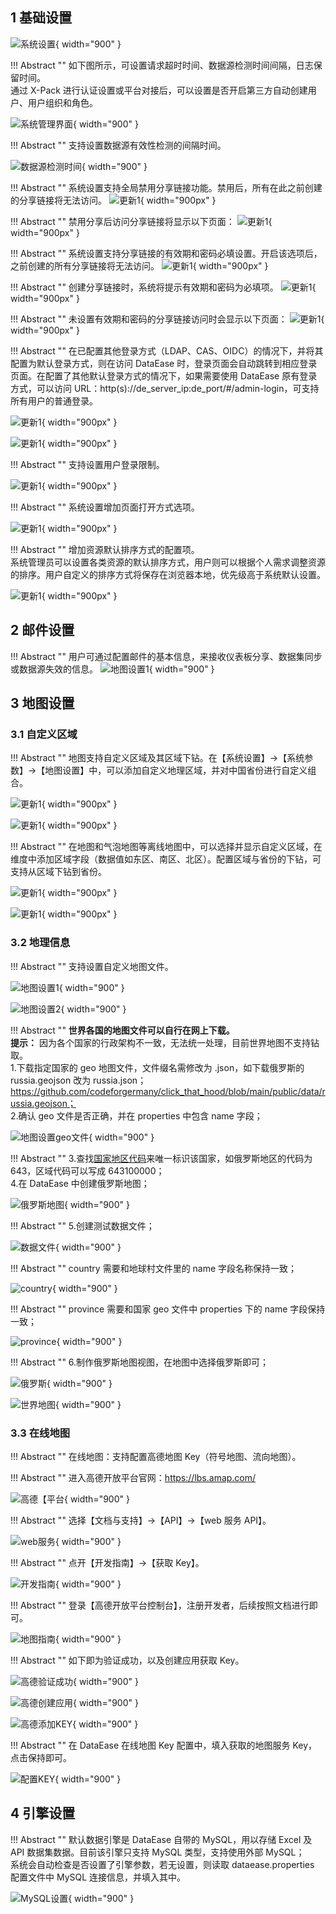 ## 1 基础设置

![系统设置](../../img/system_management/系统设置.png){ width="900" }

!!! Abstract ""
    如下图所示，可设置请求超时时间、数据源检测时间间隔，日志保留时间。  
    通过 X-Pack 进行认证设置或平台对接后，可以设置是否开启第三方自动创建用户、用户组织和角色。

![系统管理界面](../../img/system_management/基础设置.png){ width="900" }


!!! Abstract ""
    支持设置数据源有效性检测的间隔时间。

![数据源检测时间](../../img/system_management/数据源检测时间.png){ width="900" }

!!! Abstract ""
    系统设置支持全局禁用分享链接功能。禁用后，所有在此之前创建的分享链接将无法访问。
![更新1](../../newimg/新增全局禁用分享链接设置1.png){ width="900px" }

!!! Abstract ""
    禁用分享后访问分享链接将显示以下页面：
![更新1](../../newimg/新增全局禁用分享链接设置2.png){ width="900px" }

!!! Abstract ""
    系统设置支持分享链接的有效期和密码必填设置。开启该选项后，之前创建的所有分享链接将无法访问。
![更新1](../../newimg/新增全局分享链接有效期和密码必填设置1.png){ width="900px" }

!!! Abstract ""
    创建分享链接时，系统将提示有效期和密码为必填项。
![更新1](../../newimg/新增全局分享链接有效期和密码必填设置2.png){ width="900px" }

!!! Abstract ""
    未设置有效期和密码的分享链接访问时会显示以下页面：
![更新1](../../newimg/新增全局分享链接有效期和密码必填设置3.png){ width="900px" }

!!! Abstract ""
    在已配置其他登录方式（LDAP、CAS、OIDC）的情况下，并将其配置为默认登录方式，则在访问 DataEase 时，登录页面会自动跳转到相应登录页面。在配置了其他默认登录方式的情况下，如果需要使用 DataEase 原有登录方式，可以访问 URL：http(s)://de_server_ip:de_port/#/admin-login，可支持所有用户的普通登录。

![更新1](../../newimg/3.2%20支持配置默认登录方式.png){ width="900px" }

![更新1](../../newimg/3.2%20支持配置默认登录方式2.png){ width="900px" }

!!! Abstract ""
    支持设置用户登录限制。

![更新1](../../newimg/支持设置用户登录限制.png){ width="900px" }

!!! Abstract ""
    系统设置增加页面打开方式选项。  

![更新1](../../newimg/系统设置增加页面打开方式选项.png){ width="900px" }

!!! Abstract ""
    增加资源默认排序方式的配置项。  
    系统管理员可以设置各类资源的默认排序方式，用户则可以根据个人需求调整资源的排序。用户自定义的排序方式将保存在浏览器本地，优先级高于系统默认设置。

![更新1](../../newimg/增加资源默认排序方式的配置项.png){ width="900px" }


## 2 邮件设置
!!! Abstract ""
    用户可通过配置邮件的基本信息，来接收仪表板分享、数据集同步或数据源失效的信息。
![地图设置1](../../img/system_management/邮件设置.png){ width="900" }

## 3 地图设置

### 3.1 自定义区域

!!! Abstract ""
    地图支持自定义区域及其区域下钻。在【系统设置】→【系统参数】→【地图设置】中，可以添加自定义地理区域，并对中国省份进行自定义组合。

![更新1](../../newimg/地图支持自定义区域及其区域下钻.png){ width="900px" }

![更新1](../../newimg/地图支持自定义区域及其区域下钻2.png){ width="900px" }

!!! Abstract ""
    在地图和气泡地图等离线地图中，可以选择并显示自定义区域，在维度中添加区域字段（数据值如东区、南区、北区）。配置区域与省份的下钻，可支持从区域下钻到省份。

![更新1](../../newimg/地图支持自定义区域及其区域下钻3.png){ width="900px" }

![更新1](../../newimg/地图支持自定义区域及其区域下钻.gif){ width="900px" }

### 3.2 地理信息

!!! Abstract ""
    支持设置自定义地图文件。

![地图设置1](../../img/system_management/地图界面.png){ width="900" }

![地图设置2](../../img/system_management/添加地图文件.png){ width="900" }

!!! Abstract ""
    **世界各国的地图文件可以自行在网上下载。**  
    **提示：** 因为各个国家的行政架构不一致，无法统一处理，目前世界地图不支持钻取。  
    1.下载指定国家的 geo 地图文件，文件缀名需修改为 .json，如下载俄罗斯的 russia.geojson 改为 russia.json；
    https://github.com/codeforgermany/click_that_hood/blob/main/public/data/russia.geojson；  
    2.确认 geo 文件是否正确，并在 properties 中包含 name 字段；

![地图设置geo文件](../../img/system_management/地图设置geo文件.png){ width="900" }

!!! Abstract ""
    3.查找[国家地区代码](https://zh.wikipedia.org/wiki/%E5%9C%8B%E5%AE%B6%E5%9C%B0%E5%8D%80%E4%BB%A3%E7%A2%BC)来唯一标识该国家，如俄罗斯地区的代码为 643，区域代码可以写成 643100000；  
    4.在 DataEase 中创建俄罗斯地图；

![俄罗斯地图](../../img/system_management/俄罗斯地图.png){ width="900" }

!!! Abstract ""
    5.创建测试数据文件；

![数据文件](../../img/system_management/数据文件.png){ width="900" }

!!! Abstract ""
    country 需要和地球村文件里的 name 字段名称保持一致；

![country](../../img/system_management/country.png){ width="900" }

!!! Abstract ""
    province 需要和国家 geo 文件中 properties 下的 name 字段保持一致；

![province](../../img/system_management/地图设置geo文件.png){ width="900" }

!!! Abstract ""
    6.制作俄罗斯地图视图，在地图中选择俄罗斯即可；

![俄罗斯](../../img/system_management/俄罗斯.png){ width="900" }

![世界地图](../../img/system_management/世界地图.png){ width="900" }

### 3.3 在线地图

!!! Abstract ""
    在线地图：支持配置高德地图 Key（符号地图、流向地图）。

!!! Abstract ""
    进入高德开放平台官网：https://lbs.amap.com/

![高德【平台](../../img/system_management/高德平台.PNG){ width="900" }

!!! Abstract ""
    选择【文档与支持】->【API】->【web 服务 API】。

![web服务](../../img/system_management/高德平台.PNG){ width="900" }

!!! Abstract ""
    点开【开发指南】->【获取 Key】。

![开发指南](../../img/system_management/高德开发指南.PNG){ width="900" }

!!! Abstract ""
    登录【高德开放平台控制台】，注册开发者，后续按照文档进行即可。

![地图指南](../../img/system_management/高德地图指南.PNG){ width="900" }

!!! Abstract ""
    如下即为验证成功，以及创建应用获取 Key。

![高德验证成功](../../img/system_management/高德验证成功.PNG){ width="900" }

![高德创建应用](../../img/system_management/高德创建应用.png){ width="900" }

![高德添加KEY](../../img/system_management/高德添加KEY.png){ width="900" }


!!! Abstract ""
    在 DataEase 在线地图 Key 配置中，填入获取的地图服务 Key，点击保持即可。

![配置KEY](../../img/system_management/配置KEY.png){ width="900" }


## 4 引擎设置

!!! Abstract ""
    默认数据引擎是 DataEase 自带的 MySQL，用以存储 Excel 及 API 数据集数据。目前该引擎只支持 MySQL 类型，支持使用外部 MySQL；  
    系统会自动检查是否设置了引擎参数，若无设置，则读取 dataease.properties 配置文件中 MySQL 连接信息，并填入其中。

![MySQL设置](../../img/system_management/引擎管理.png){ width="900" }
